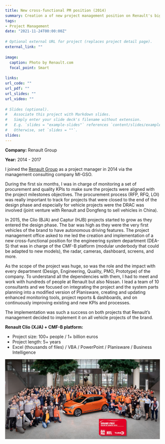 ```yaml
---
title: New cross-functional PM position (2014)
summary: Creation a of new project management position on Renault's biggest vehicle projects.
tags:
- Project Management
date: "2021-11-24T00:00:00Z"

# Optional external URL for project (replaces project detail page).
external_link: ""

image:
  caption: Photo by Renault.com
  focal_point: Smart

links:
url_code: ""
url_pdf: ""
url_slides: ""
url_video: ""

# Slides (optional).
#   Associate this project with Markdown slides.
#   Simply enter your slide deck's filename without extension.
#   E.g. `slides = "example-slides"` references `content/slides/example-slides.md`.
#   Otherwise, set `slides = ""`.
slides: 
---
```


**Company:** Renault Group

**Year:** 2014 - 2017

I joined the [Renault Group](https://www.renaultgroup.com/en/) as a project manager in 2014 via the management consulting company MI-GSO.

During the first six months, I was in charge of monitoring a set of procurement and quality KPIs to make sure the projects were aligned with the project milestones objectives. The procurement process (RFP, RFQ, LOI) was really important to track for projects that were closed to the end of the design phase and especially for vehicle projects were the DRAC was involved (joint venture with Renault and Dongfeng to sell vehicles in China).

In 2015, the Clio (BJA) and Captur (HJB) projects started to grow as they entered the design phase. The bar was high as they were the very first vehicles of the brand to have autonomous driving features. The project management office asked to me led the creation and implementation of a new cross-functional position for the engineering system department (DEA-S) that was in charge of the CMF-B platform (modular underbody that could be adapted to new models), the radar, cameras, dashboard, screens, and more. 

As the scope of the project was huge, so was the role and the impact with every department (Design, Engineering, Quality, PMO, Prototype) of the company. To understand all the dependencies with them, I had to meet and work with hundreds of people at Renault but also Nissan. I lead a team of 10 consultants and we focused on integrating the project and the system parts planning into a modified version of Planisware, creating and updating enhanced monitoring tools, project reports & dashboards, and on continuously improving existing and new KPIs and processes. 

The implementation was such a success on both projects that Renault’s management decided to implement it on all vehicle projects of the brand.

**Renault Clio (XJA) + CMF-B platform:**
- Project size: 100+ people / 1+ billion euros
- Project length: 5+ years
- Excel (thousands of files) / VBA / PowerPoint / Planisware / Business Intelligence

![Renault Clio (BJA) project team](clio-project-team.jpg "Renault Clio (BJA) project team")